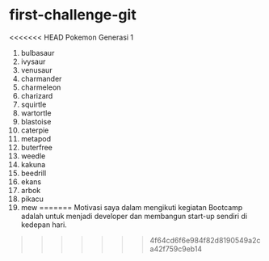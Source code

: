 # first-challenge-git
<<<<<<< HEAD
Pokemon Generasi 1
1. bulbasaur
2. ivysaur
3. venusaur
4. charmander
5. charmeleon
6. charizard
7. squirtle
8. wartortle
9. blastoise
10. caterpie
11. metapod
12. buterfree
13. weedle
14. kakuna
15. beedrill
16. ekans
17. arbok
25. pikacu
151. mew
=======
Motivasi saya dalam mengikuti kegiatan Bootcamp adalah untuk menjadi developer dan membangun start-up sendiri di kedepan hari.
>>>>>>> 4f64cd6f6e984f82d8190549a2ca42f759c9eb14

